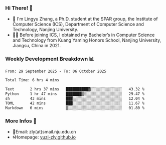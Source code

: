 ### Hi There! 👋 
- 🐳 I'm Lingyu Zhang, a Ph.D. student at the SPAR group, the Institute of Computer Science (ICS), Department of Computer Science and Technology, Nanjing University.
- 🧑‍🎓 Before joining ICS, I obtained my Bachelor’s in Computer Science and Technology from Kuang Yaming Honors School, Nanjing University, Jiangsu, China in 2021.

### Weekly Development Breakdown :bar_chart:

<!--START_SECTION:waka-->

```txt
From: 29 September 2025 - To: 06 October 2025

Total Time: 6 hrs 4 mins

Text       2 hrs 37 mins   ██████████▓░░░░░░░░░░░░░░   43.32 %
Python     1 hr 47 mins    ███████▒░░░░░░░░░░░░░░░░░   29.47 %
sh         43 mins         ███░░░░░░░░░░░░░░░░░░░░░░   12.04 %
TOML       42 mins         ███░░░░░░░░░░░░░░░░░░░░░░   11.67 %
Markdown   6 mins          ▒░░░░░░░░░░░░░░░░░░░░░░░░   01.80 %
```

<!--END_SECTION:waka-->

<!--
### Github Contributions :octocat:

![](https://raw.githubusercontent.com/yuzi-zly/yuzi-zly/output/github-contribution-grid-snake.svg)              
-->

### More Infos 📖

- 📧Email: zly(at)smail.nju.edu.cn
- 🌀Homepage: [yuzi-zly.github.io](https://yuzi-zly.github.io/)
